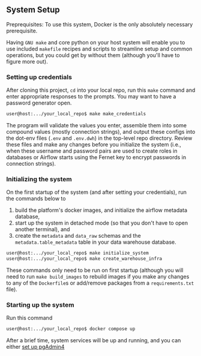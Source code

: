 ## System Setup

Preprequisites:
To use this system, Docker is the only absolutely necessary prerequisite.

Having `GNU make` and core python on your host system will enable you to use included `makefile` recipes and scripts to streamline setup and common operations, but you could get by without them (although you'll have to figure more out).

### Setting up credentials
After cloning this project, `cd` into your local repo, run this `make` command and enter appropriate responses to the prompts. You may want to have a password generator open.

```bash
user@host:.../your_local_repo$ make make_credentials
```

The program will validate the values you enter, assemble them into some compound values (mostly connection strings), and output these configs into the dot-env files (`.env` and `.env.dwh`) in the top-level repo directory. Review these files and make any changes before you initialize the system (i.e., when these username and password pairs are used to create roles in databases or Airflow starts using the Fernet key to encrypt passwords in connection strings).

### Initializing the system

On the first startup of the system (and after setting your credentials), run the commands below to
1. build the platform's docker images, and initialize the airflow metadata database,
2. start up the system in detached mode (so that you don't have to open another terminal), and
3. create the `metadata` and `data_raw` schemas and the `metadata.table_metadata` table in your data warehouse database.

```bash
user@host:.../your_local_repo$ make initialize_system
user@host:.../your_local_repo$ make create_warehouse_infra
```

These commands only need to be run on first startup (although you will need to run `make build_images` to rebuild images if you make any changes to any of the `Dockerfile`s or add/remove packages from a `requirements.txt` file).

### Starting up the system

Run this command

```bash
user@host:.../your_local_repo$ docker compose up
```

After a brief time, system services will be up and running, and you can either [set up pgAdmin4](/setup/pgAdmin4)